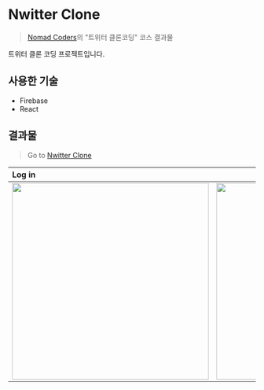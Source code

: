 # Nwitter Clone

> [Nomad Coders](https://academy.nomadcoders.co/)의 "트위터 클론코딩" 코스 결과물

트위터 클론 코딩 프로젝트입니다.

## 사용한 기술

- Firebase
- React

## 결과물

> Go to [Nwitter Clone](https://jinyoung4478.github.io/nwitter-clone/)

| Log in                                                                                                                                                        |                                                                             Home                                                                             |
| :------------------------------------------------------------------------------------------------------------------------------------------------------------ | :----------------------------------------------------------------------------------------------------------------------------------------------------------: |
| <center><img  src="https://user-images.githubusercontent.com/102174146/171821582-0ef1c542-adee-476c-9744-7e6db40b20da.jpg" width="400" height="400"></center> | <center><img src="https://user-images.githubusercontent.com/102174146/171821277-3bc66884-5e1d-4b59-80e5-8bf7b25c1ea4.jpg" width="400" height="400"></center> |
